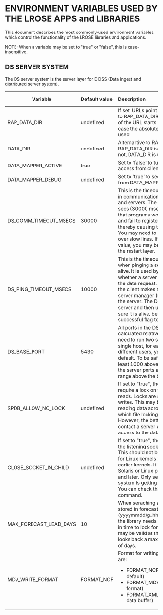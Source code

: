 # ENVIRONMENT VARIABLES USED BY THE LROSE APPS and LIBRARIES

This document describes the most commonly-used environment variables which control the functionality of the LROSE libraries and applications.

NOTE: When a variable may be set to "true" or "false", this is case-insensitive.

## DS SERVER SYSTEM

The DS server system is the server layer for DIDSS (Data ingest
and distributed server system).

| Variable | Default value | Description | Code library |
| -------- |:------------- |:----------- |:------------ |
| RAP_DATA_DIR | undefined | If set, URLs point to locations relative to RAP_DATA_DIR, unless the file part of the URL starts with / or ., in which case the absolute or relative paths are used. | didss dsserver |
  | DATA_DIR  | undefined  | Alternartive to RAP_DATA_DIR. If RAP_DATA_DIR is defined, it is used. If not, DATA_DIR is used if defined.  | didss dsserver  | 
  | DATA_MAPPER_ACTIVE  | true  | Set to 'false' to turn off automatic access from clients to DataMapper.  | dsserver  | 
  | DATA_MAPPER_DEBUG  | undefined  | Set to 'true' to see debug messages from DATA_MAPPER access requests.  | dsserver  | 
  | DS_COMM_TIMEOUT_MSECS  | 30000  | This is the timeout, in milli-secs, used in communications between clients and servers. The default value of 30 secs (30000 msecs) was chosen so that programs would not block too long and fail to register with procmap, thereby causing them to be restarted. You may need to inccrease the value over slow lines. If you increase the value, you may be wise to run without the restart layer.  | dsserver  | 
  | DS_PING_TIMEOUT_MSECS  | 10000  | This is the timeout, in milli-secs, used when pinging a server to see if it is alive. It is used by clients to check whether a server is up, before making the data request. If the server is down, the client makes a request to the server manager (DsServerMgr) to start the server. The DsServerMgr starts the server and then uses a ping to make sure it is alive, before returning a successful flag to the client.  | dsserver  | 
  | DS_BASE_PORT  | 5430  | All ports in the DS server system are calculated relative to this port. If you need to run two server systems on a single host, for eaxmple for  two different users, you can override the default. To be safe, pick a number at least 1000 above the default, because the server ports are in the immediate range above the base.  | dsserver  | 
  | SPDB_ALLOW_NO_LOCK  | undefined  | If set to "true", the Spdb library will not require a lock on the data base files for reads. Locks are still required for writes. This may be used if you are reading data across a cross-mount for which file locking is not implemented. However, the better strategy is to contact a server which has local access to the data.  | Spdb  | 
  | CLOSE_SOCKET_IN_CHILD  | undefined  | If set to "true", the servers will close the listening socket in child processes. This should not be necessary, but was for Linux kernels 2.0.x, and possibly earlier kernels. It is not necessary on Solaris or Linux potato or kernels 2.4 and later. Only set this variable if your system is getting too many open files. You can check this with the 'lsof' command.  | dsserver  | 
  | MAX_FORECAST_LEAD_DAYS  | 10  | When seraching a directory for data stored in forecast file name format (yyyymmdd/g_hhmmss/f_ssssssss.ext) the library needs to know how far back in time to look for forecast data which may be valid at the current time. It looks back a maximum of this number of days. | didss |
| MDV_WRITE_FORMAT | FORMAT_NCF | Format for writing MDV files. Options are: <ul><li>FORMAT_NCF (NetCDF CF, the default)</li><li>FORMAT_MDV (legacy 32-bit format)</li><li>FORMAT_XML (XML header and data buffer)</li></ul> | Mdvx |

